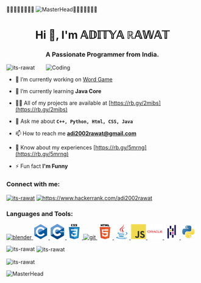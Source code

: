 🤩🤩🤩🤩🤩🤩🤩🤩
![MasterHead](https://camo.githubusercontent.com/5fca3db52c463447c36cbf864b01eac247219e56ce24dc0169a66c62ae53a481/68747470733a2f2f6d656469612e67697068792e636f6d2f6d656469612f6475334a336358797a686a3735494f6776412f67697068792e676966)🤩🤩🤩🤩🤩🤩🤩

<h1 align="center">Hi 👋, I'm 𝔸𝔻𝕀𝕋𝕐𝔸 ℝ𝔸𝕎𝔸𝕋</h1>
<h3 align="center">A Passionate Programmer from India.</h3>
<img align="right" alt="Coding" width="400" src="https://miro.medium.com/v2/resize:fit:1600/0*C-cPP9D2MIyeexAT.gif">

<p align="left"> <img src="https://komarev.com/ghpvc/?username=its-rawat&label=Profile%20views&color=0e75b6&style=flat" alt="its-rawat" /> </p>

- 🔭 I’m currently working on [Word Game](https://rb.gy/nur1k)

- 🌱 I’m currently learning **Java Core**

- 👨‍💻 All of my projects are available at [https://rb.gy/2mibs](https://rb.gy/2mibs)

- 💬 Ask me about **`C++, Python, Html, CSS, Java`**

- 📫 How to reach me **adi2002rawat@gmail.com**

- 📄 Know about my experiences [https://rb.gy/5mrng](https://rb.gy/5mrng)

- ⚡ Fun fact **I'm Funny**

<h3 align="left">Connect with me:</h3>
<p align="left">
<a href="https://linkedin.com/in/its-rawat" target="blank"><img align="center" src="https://raw.githubusercontent.com/rahuldkjain/github-profile-readme-generator/master/src/images/icons/Social/linked-in-alt.svg" alt="its-rawat" height="30" width="40" /></a>
<a href="https://www.hackerrank.com/adi2002rawat" target="blank"><img align="center" src="https://raw.githubusercontent.com/rahuldkjain/github-profile-readme-generator/master/src/images/icons/Social/hackerearth.svg" alt="https://www.hackerrank.com/adi2002rawat" height="30" width="40" /></a>
</p>

<h3 align="left">Languages and Tools:</h3>
<p align="left"> <a href="https://www.blender.org/" target="_blank" rel="noreferrer"> <img src="https://download.blender.org/branding/community/blender_community_badge_white.svg" alt="blender" width="40" height="40"/> </a> <a href="https://www.cprogramming.com/" target="_blank" rel="noreferrer"> <img src="https://raw.githubusercontent.com/devicons/devicon/master/icons/c/c-original.svg" alt="c" width="40" height="40"/> </a> <a href="https://www.w3schools.com/cpp/" target="_blank" rel="noreferrer"> <img src="https://raw.githubusercontent.com/devicons/devicon/master/icons/cplusplus/cplusplus-original.svg" alt="cplusplus" width="40" height="40"/> </a> <a href="https://www.w3schools.com/css/" target="_blank" rel="noreferrer"> <img src="https://raw.githubusercontent.com/devicons/devicon/master/icons/css3/css3-original-wordmark.svg" alt="css3" width="40" height="40"/> </a> <a href="https://git-scm.com/" target="_blank" rel="noreferrer"> <img src="https://www.vectorlogo.zone/logos/git-scm/git-scm-icon.svg" alt="git" width="40" height="40"/> </a> <a href="https://www.w3.org/html/" target="_blank" rel="noreferrer"> <img src="https://raw.githubusercontent.com/devicons/devicon/master/icons/html5/html5-original-wordmark.svg" alt="html5" width="40" height="40"/> </a> <a href="https://www.java.com" target="_blank" rel="noreferrer"> <img src="https://raw.githubusercontent.com/devicons/devicon/master/icons/java/java-original.svg" alt="java" width="40" height="40"/> </a> <a href="https://developer.mozilla.org/en-US/docs/Web/JavaScript" target="_blank" rel="noreferrer"> <img src="https://raw.githubusercontent.com/devicons/devicon/master/icons/javascript/javascript-original.svg" alt="javascript" width="40" height="40"/> </a> <a href="https://www.oracle.com/" target="_blank" rel="noreferrer"> <img src="https://raw.githubusercontent.com/devicons/devicon/master/icons/oracle/oracle-original.svg" alt="oracle" width="40" height="40"/> </a> <a href="https://pandas.pydata.org/" target="_blank" rel="noreferrer"> <img src="https://raw.githubusercontent.com/devicons/devicon/2ae2a900d2f041da66e950e4d48052658d850630/icons/pandas/pandas-original.svg" alt="pandas" width="40" height="40"/> </a> <a href="https://www.python.org" target="_blank" rel="noreferrer"> <img src="https://raw.githubusercontent.com/devicons/devicon/master/icons/python/python-original.svg" alt="python" width="40" height="40"/> </a> </p>

<p><img align="left" src="https://github-readme-stats.vercel.app/api/top-langs?username=its-rawat&show_icons=true&locale=en&layout=compact" alt="its-rawat" /></p>

<p>&nbsp;<img align="center" src="https://github-readme-stats.vercel.app/api?username=its-rawat&show_icons=true&locale=en" alt="its-rawat" /></p>

<p><img align="center" src="https://github-readme-streak-stats.herokuapp.com/?user=its-rawat&" alt="its-rawat" /></p>

![MasterHead](https://spotify-github-profile.vercel.app/api/view.svg?uid=31vinsx3hil46yvaula57u55bmte&cover_image=true&theme=default&show_offline=true&background_color=000000&interchange=true&bar_color_cover=true
)

